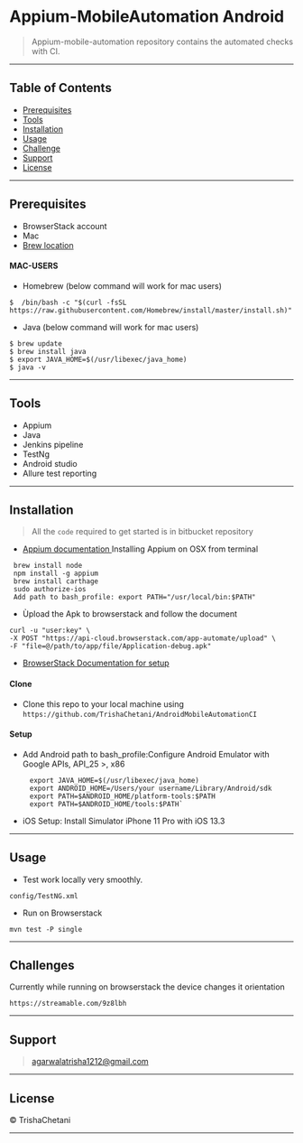 # Appium-MobileAutomation Android

> Appium-mobile-automation repository contains the automated checks with CI.
---

## Table of Contents 

- [Prerequisites](#Prerequisites)
- [Tools](#Tools)
- [Installation](#installation)
- [Usage](#Usage)
- [Challenge](#challenge)
- [Support](#Support)
- [License](#license)
 
---


## Prerequisites
- BrowserStack account 
- Mac
- [Brew location](https://brew.sh/)

#### MAC-USERS
- Homebrew (below command will work for mac users)
```shell
$  /bin/bash -c "$(curl -fsSL https://raw.githubusercontent.com/Homebrew/install/master/install.sh)"
```
- Java  (below command will work for mac users)
```shell
$ brew update
$ brew install java
$ export JAVA_HOME=$(/usr/libexec/java_home)
$ java -v
```

---


## Tools 
- Appium
- Java
- Jenkins pipeline
- TestNg
- Android studio
- Allure test reporting

---

## Installation

> All the `code` required to get started is in bitbucket repository
 - [ Appium documentation ](http://appium.io/docs/en/about-appium/intro/)
 Installing Appium on OSX from terminal
 ```
  brew install node
  npm install -g appium
  brew install carthage
  sudo authorize-ios
  Add path to bash_profile: export PATH="/usr/local/bin:$PATH"
 ```

- Ùpload the Apk to browserstack and follow the document 
```
curl -u "user:key" \
-X POST "https://api-cloud.browserstack.com/app-automate/upload" \
-F "file=@/path/to/app/file/Application-debug.apk"
```
- [ BrowserStack Documentation for setup ](https://www.browserstack.com/app-automate/appium-testng)

#### Clone

- Clone this repo to your local machine using `https://github.com/TrishaChetani/AndroidMobileAutomationCI`

#### Setup
* Add Android path to bash_profile:Configure Android Emulator with Google APIs,  API_25 >,  x86
```
     export JAVA_HOME=$(/usr/libexec/java_home)
     export ANDROID_HOME=/Users/your username/Library/Android/sdk
     export PATH=$ANDROID_HOME/platform-tools:$PATH
     export PATH=$ANDROID_HOME/tools:$PATH`
```
- iOS Setup: Install Simulator iPhone 11 Pro with iOS 13.3
---


## Usage
- Test work locally very smoothly.  
````
config/TestNG.xml
````
- Run on Browserstack
```
mvn test -P single
```

---
## Challenges

Currently while running on browserstack the device changes it orientation
```
https://streamable.com/9z8lbh
```
---
## Support
>agarwalatrisha1212@gmail.com

---


## License

© TrishaChetani

---